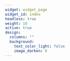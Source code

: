 ```yaml
---
widget: widget_page
widget_id: index
headless: true
weight: 10
active: true
design:
  columns: ""
  background:
    text_color_light: false
    image_darken: 0
---
```

